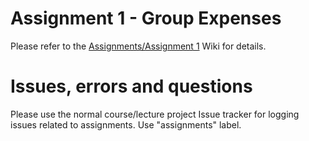 # Assignment 1 - Group Expenses

Please refer to the [Assignments/Assignment 1](https://git.gvk.idi.ntnu.no/course/imt3673/imt3673-2020/-/wikis/Assignments/Assignment-1) Wiki for details.

# Issues, errors and questions

Please use the normal course/lecture project Issue
tracker for logging issues related to assignments. Use "assignments" label.




